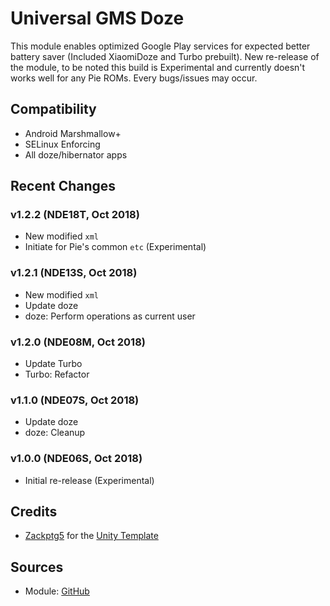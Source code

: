 # Universal GMS Doze
This module enables optimized Google Play services for expected better battery saver (Included XiaomiDoze and Turbo prebuilt). New re-release of the module, to be noted this build is Experimental and currently doesn't works well for any Pie ROMs. Every bugs/issues may occur.

## Compatibility
- Android Marshmallow+
- SELinux Enforcing
- All doze/hibernator apps

## Recent Changes
### v1.2.2 (NDE18T, Oct 2018)
- New modified `xml`
- Initiate for Pie's common `etc` (Experimental)

### v1.2.1 (NDE13S, Oct 2018)
- New modified `xml`
- Update doze
- doze: Perform operations as current user

### v1.2.0 (NDE08M, Oct 2018)
- Update Turbo
- Turbo: Refactor

### v1.1.0 (NDE07S, Oct 2018)
- Update doze
- doze: Cleanup

### v1.0.0 (NDE06S, Oct 2018)
- Initial re-release (Experimental)

## Credits
- [Zackptg5](https://github.com/Zackptg5) for the [Unity Template](https://github.com/Zackptg5/Unity)

## Sources
- Module: [GitHub](https://github.com/gloeyisk/UniversalGMSDoze)
